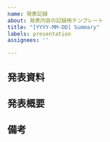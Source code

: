 ```yaml
---
name: 発表記録
about: 発表内容の記録用テンプレート
title: "[YYYY-MM-DD] Summary"
labels: presentation
assignees: ''

---
```


<!--
1. タイトルを発表内容に沿う形に変更してください
2. 右側の `Assignees` に自分のアカウントを指定してください
3. 以下のテンプレートに沿って発表内容について記述してください
-->


## 発表資料

<!-- 発表資料を添付するか、発表資料へのリンクを記載してください -->

## 発表概要

<!-- 発表の概要について１行程度で記述してください -->

## 備考

<!-- 発表資料作成中に学んだことや、発表の際に参考にしたサイト、感想など自由に記述してください -->
